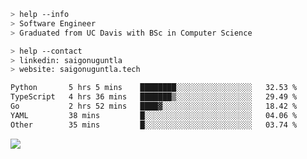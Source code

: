 ```bash
> help --info
> Software Engineer
> Graduated from UC Davis with BSc in Computer Science
```

```bash
> help --contact
> linkedin: saigonuguntla
> website: saigonuguntla.tech
```

<!--START_SECTION:waka-->

```txt
Python       5 hrs 5 mins    ████████░░░░░░░░░░░░░░░░░   32.53 %
TypeScript   4 hrs 36 mins   ███████▒░░░░░░░░░░░░░░░░░   29.49 %
Go           2 hrs 52 mins   ████▓░░░░░░░░░░░░░░░░░░░░   18.42 %
YAML         38 mins         █░░░░░░░░░░░░░░░░░░░░░░░░   04.06 %
Other        35 mins         █░░░░░░░░░░░░░░░░░░░░░░░░   03.74 %
```

<!--END_SECTION:waka-->

![](https://komarev.com/ghpvc/?username=saigonu&color=6A8AFF)
